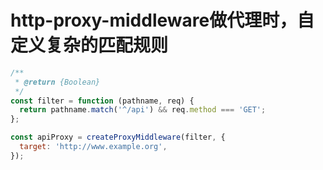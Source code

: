 # http-proxy-middleware做代理时，自定义复杂的匹配规则
```javascript
/**
 * @return {Boolean}
 */
const filter = function (pathname, req) {
  return pathname.match('^/api') && req.method === 'GET';
};

const apiProxy = createProxyMiddleware(filter, {
  target: 'http://www.example.org',
});
```